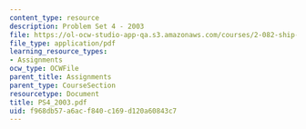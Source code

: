 ```yaml
---
content_type: resource
description: Problem Set 4 - 2003
file: https://ol-ocw-studio-app-qa.s3.amazonaws.com/courses/2-082-ship-structural-analysis-design-13-122-spring-2003/f968db57a6acf840c169d120a60843c7_PS4_2003.pdf
file_type: application/pdf
learning_resource_types:
- Assignments
ocw_type: OCWFile
parent_title: Assignments
parent_type: CourseSection
resourcetype: Document
title: PS4_2003.pdf
uid: f968db57-a6ac-f840-c169-d120a60843c7
---
```


